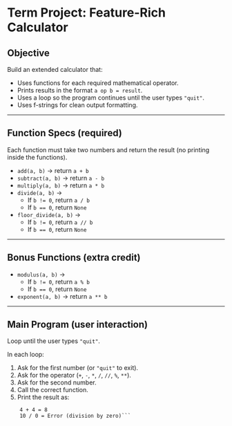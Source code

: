 # Term Project: Feature-Rich Calculator  

## Objective  

Build an extended calculator that:  

- Uses functions for each required mathematical operator.  
- Prints results in the format `a op b = result`.  
- Uses a loop so the program continues until the user types `"quit"`.  
- Uses f-strings for clean output formatting.  

---

## Function Specs (required)  

Each function must take two numbers and return the result (no printing inside the functions).  

- `add(a, b)` → return `a + b`  
- `subtract(a, b)` → return `a - b`  
- `multiply(a, b)` → return `a * b`  
- `divide(a, b)` →  
  - If `b != 0`, return `a / b`  
  - If `b == 0`, return `None`  
- `floor_divide(a, b)` →  
  - If `b != 0`, return `a // b`  
  - If `b == 0`, return `None`  

---

## Bonus Functions (extra credit)  

- `modulus(a, b)` →  
  - If `b != 0`, return `a % b`  
  - If `b == 0`, return `None`  
- `exponent(a, b)` → return `a ** b`  

---

## Main Program (user interaction)  

Loop until the user types `"quit"`.  

In each loop:  
1. Ask for the first number (or `"quit"` to exit).  
2. Ask for the operator (`+`, `-`, `*`, `/`, `//`, `%`, `**`).  
3. Ask for the second number.  
4. Call the correct function.  
5. Print the result as:
```
    4 + 4 = 8
    10 / 0 = Error (division by zero)```

